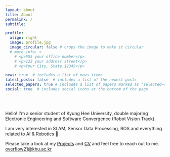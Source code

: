 ```yaml
---
layout: about
title: About
permalink: /
subtitle: 

profile:
  align: right
  image: profile.jpg
  image_circular: false # crops the image to make it circular
  # more_info: >
    # <p>555 your office number</p>
    # <p>123 your address street</p>
    # <p>Your City, State 12345</p>

news: true  # includes a list of news items
latest_posts: false  # includes a list of the newest posts
selected_papers: true # includes a list of papers marked as "selected={true}"
social: true  # includes social icons at the bottom of the page
---
```

<br>

Hello! I'm a senior student of Kyung Hee University,
double majoring Electronic Engineering and Software Convergence (Robot Vision Track).

I am very interested in SLAM, Sensor Data Processing, ROS and
everything related to AI & Robotics 🫶


Please take a look at my [Projects](/publications/) and [CV](/cv/) and feel free to reach out to me. [overflow21@khu.ac.kr](mailto:jiwung22@gmail.com) 


